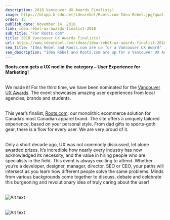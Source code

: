```yaml
---
description: 2018 Vancouver UX Awards Finalists! 
image: https://blupp.b-cdn.net/idearebel/Roots.com-Idea-Rebel.jpg?quality=80&width=800
order: 15
publish_date: November 14, 2018
link: idea-rebel-ux-awards-finalist-2018
sub_title: "For Roots.com"
title: 2018 Vancouver UX Awards Finalists! 
url: https://www.idearebel.com/ideas/idea-rebel-ux-awards-finalist-2018/
seo_title: "Idea Rebel and Roots.com are up for a Vancouver UX Award"
seo_description: "Idea Rebel and Roots.com are up for a Vancouver UX Award for the best in class User Experience design for the Roots.com eCommerce Website"
---
```

**Roots.com gets a UX nod in the category – User Experience for Marketing!**

\
We made it! For the third time, we have been nominated for the [Vancouver UX Awards](https://www.vancouveruxawards.com/).  The event showcases amazing user experiences from local agencies, brands and students.

\
This year’s finalist, [Roots.com](https://www.roots.com/): our monolithic ecommerce solution for Canada’s most Canadian apparel brand. The site offers a uniquely tailored experience, based on your personal style. From dad gifts to sports-goth gear, there is a flow for every user. We are very proud of it.

\
Only a short decade ago, UX was not commonly discussed, let alone awarded prizes. It’s incredible how nearly every industry has now acknowledged its necessity, and the value in hiring people who are specialists in the field. This event is always exciting to attend. Whether you’re a developer, designer, manager, director, SEO or CEO, your paths will intersect as you learn how different people solve the same problems. Minds from various backgrounds come together to discuss, debate and celebrate this burgeoning and revolutionary idea of truly caring about the user!

\
![Alt text](https://blupp.b-cdn.net/idearebel/Roots-idea-rebel-2.jpg?quality=80&width=800?quality=80&width=800 "a title")

\
![Alt text](https://blupp.b-cdn.net/idearebel/Roots-idea-rebel-3.jpg?quality=80&width=800?quality=80&width=800 "a title")
